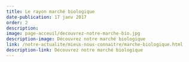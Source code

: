 ```yaml
---
title: Le rayon marché biologique
date-publication: 17 janv 2017
order: 2
description:
image: page-acceuil/decouvrez-notre-marche-bio.jpg
description-image: Découvrez notre marché biologique
link: /notre-actualite/mieux-nous-connaitre/marche-biologique.html
description-link: Découvrez notre marché biologique 
---
```

